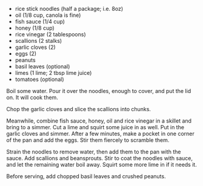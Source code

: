   * rice stick noodles (half a package; i.e. 8oz)
  * oil (1/8 cup, canola is fine)
  * fish sauce (1/4 cup)
  * honey (1/8 cup)
  * rice vinegar (2 tablespoons)
  * scallions (2 stalks)
  * garlic cloves (2)
  * eggs (2)
  * peanuts
  * basil leaves (optional)
  * limes (1 lime; 2 tbsp lime juice)
  * tomatoes (optional)

Boil some water. Pour it over the noodles, enough to cover, and put the lid on. It will cook them.

Chop the garlic cloves and slice the scallions into chunks.

Meanwhile, combine fish sauce, honey, oil and rice vinegar in a skillet and bring to a simmer. Cut a lime and squirt some juice in as well. Put in the garlic cloves and simmer. After a few minutes, make a pocket in one corner of the pan and add the eggs. Stir them fiercely to scramble them.

Strain the noodles to remove water, then add them to the pan with the sauce. Add scallions and beansprouts. Stir to coat the noodles with sauce, and let the remaining water boil away. Squirt some more lime in if it needs it.

Before serving, add chopped basil leaves and crushed peanuts.
